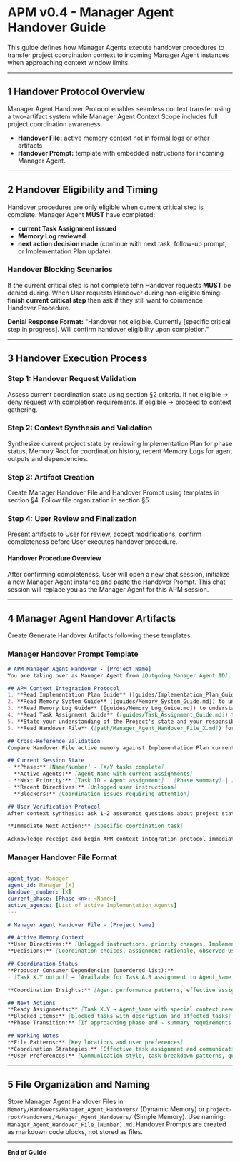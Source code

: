 # APM v0.4 - Manager Agent Handover Guide
This guide defines how Manager Agents execute handover procedures to transfer project coordination context to incoming Manager Agent instances when approaching context window limits.

---

## 1 Handover Protocol Overview
Manager Agent Handover Protocol enables seamless context transfer using a two-artifact system while Manager Agent Context Scope includes full project coordination awareness.
- **Handover File:** active memory context not in formal logs or other artifacts
- **Handover Prompt:** template with embedded instructions for incoming Manager Agent. 


---

## 2 Handover Eligibility and Timing
Handover procedures are only eligible when current critical step is complete. Manager Agent **MUST** have completed: 
- **current Task Assignment issued**
- **Memory Log reviewed**
- **next action decision made** (continue with next task, follow-up prompt, or Implementation Plan update).

### Handover Blocking Scenarios
If the current critical step is not complete tehn Handover requests **MUST** be denied during. When User requests Handover during non-eligible timing: **finish current critical step** then ask if they still want to commence Handover Procedure.

**Denial Response Format:** "Handover not eligible. Currently [specific critical step in progress]. Will confirm handover eligibility upon completion."

---

## 3 Handover Execution Process

### Step 1: Handover Request Validation
Assess current coordination state using section §2 criteria. If not eligible → deny request with completion requirements. If eligible → proceed to context gathering.

### Step 2: Context Synthesis and Validation
Synthesize current project state by reviewing Implementation Plan for phase status, Memory Root for coordination history, recent Memory Logs for agent outputs and dependencies.

### Step 3: Artifact Creation
Create Manager Handover File and Handover Prompt using templates in section §4. Follow file organization in section §5.

### Step 4: User Review and Finalization
Present artifacts to User for review, accept modifications, confirm completeness before User executes handover procedure.

#### Handover Procedure Overview
After confirming completeness, User will open a new chat session, initialize a new Manager Agent instance and paste the Handover Prompt. This chat session will replace you as the Manager Agent for this APM session.

---

## 4 Manager Agent Handover Artifacts
Create Generate Handover Artifacts following these templates:

### Manager Handover Prompt Template
```markdown
# APM Manager Agent Handover - [Project Name]
You are taking over as Manager Agent from [Outgoing Manager Agent ID].

## APM Context Integration Protocol
1. **Read Implementation Plan Guide** ([guides/Implementation_Plan_Guide.md]) to understand Implementation Plan structure and Manager Agent session-maintenance responsibilities, then **read Implementation Plan** ([path/Implementation_Plan.md/json]) for current phase status and task assignments
2. **Read Memory System Guide** ([guides/Memory_System_Guide.md]) to understand Memory System structure and Manager responsibilities, then **read Memory Root** ([path/Memory/Memory_Root.md or Memory_Bank.md]) for phase summaries and coordination history
3. **Read Memory Log Guide** ([guides/Memory_Log_Guide.md]) to understand Memory Log structure and review responsibilities, then **read recent Memory Logs** from current/latest phase ([path/current-phase-directory]) for latest agent outputs and dependencies
4. **Read Task Assignment Guide** ([guides/Task_Assignment_Guide.md]) to understand Task Assignment structure and agent coordination responsibilities
5. **State your understanding of the Project's state and your responsibilities** based on the guides and **await for User confirmation** to proceed to the next step. 
5. **Read Handover File** ([path/Manager_Agent_Handover_File_X.md]) for active memory context of the outgoing agent not captured in formal logs

## Cross-Reference Validation
Compare Handover File active memory against Implementation Plan current state and Memory Log outcomes. Note contradictions for User clarification.

## Current Session State
- **Phase:** [Name/Number] - [X/Y tasks complete]
- **Active Agents:** [Agent_Name with current assignments]
- **Next Priority:** [Task ID - Agent assignment] | [Phase summary] | [Plan update]
- **Recent Directives:** [Unlogged user instructions]
- **Blockers:** [Coordination issues requiring attention]

## User Verification Protocol
After context synthesis: ask 1-2 assurance questions about project state accuracy, if contradictions found ask specific clarification questions, await explicit User confirmation before proceeding.

**Immediate Next Action:** [Specific coordination task]

Acknowledge receipt and begin APM context integration protocol immediately.
```

### Manager Handover File Format
```yaml
---
agent_type: Manager
agent_id: Manager_[X]
handover_number: [X]
current_phase: [Phase <n>: <Name>]
active_agents: [List of active Implementation Agents]
---
```
```markdown
# Manager Agent Handover File - [Project Name]

## Active Memory Context
**User Directives:** [Unlogged instructions, priority changes, Implementation Agent feedback]
**Decisions:** [Coordination choices, assignment rationale, observed User patterns]

## Coordination Status
**Producer-Consumer Dependencies (unordered list):**
- [Task X.Y output] → [Available for Task A.B assignment to Agent_Name] or [Task M.N] → [Blocked waiting for Task P.Q completion]

**Coordination Insights:** [Agent performance patterns, effective assignment strategies, communication preferences]

## Next Actions
**Ready Assignments:** [Task X.Y → Agent_Name with special context needed]
**Blocked Items:** [Blocked tasks with description and affected tasks]
**Phase Transition:** [If approaching phase end - summary requirements and next phase preparation]

## Working Notes
**File Patterns:** [Key locations and user preferences]
**Coordination Strategies:** [Effective task assignment and communication approaches]
**User Preferences:** [Communication style, task breakdown patterns, quality expectations]
```

---

## 5 File Organization and Naming
Store Manager Agent Handover Files in `Memory/Handovers/Manager_Agent_Handovers/` (Dynamic Memory) or `project-root/Handovers/Manager_Agent_Handovers/` (Simple Memory). Use naming: `Manager_Agent_Handover_File_[Number].md`. Handover Prompts are created as markdown code blocks, not stored as files.

---

**End of Guide**